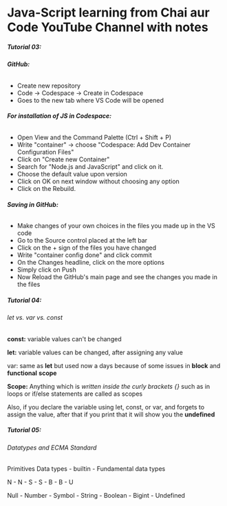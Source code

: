# Java-Script learning from Chai aur Code YouTube Channel with notes





##### **Tutorial 03:**



###### **GitHub:**

* Create new repository
* Code -> Codespace -> Create in Codespace
* Goes to the new tab where VS Code will be opened



###### **For installation of JS in Codespace:**

* Open View and the Command Palette (Ctrl + Shift + P)
* Write "container" -> choose "Codespace: Add Dev Container Configuration Files"
* Click on "Create new Container"
* Search for "Node.js and JavaScript" and click on it.
* Choose the default value upon version
* Click on OK on next window without choosing any option
* Click on the Rebuild.



###### **Saving in GitHub:**

* Make changes of your own choices in the files you made up in the VS code
* Go to the Source control placed at the left bar
* Click on the + sign of the files you have changed
* Write "container config done" and click commit
* On the Changes headline, click on the more options
* Simply click on Push
* Now Reload the GitHub's main page and see the changes you made in the files





##### Tutorial 04:



###### let vs. var vs. const



**const:** variable values can't be changed	



**let:** variable values can be changed, after assigning any value

	

var: same as **let** but used now a days because of some issues in **block** and **functional** **scope**



**Scope:** Anything which is *written inside the curly brackets {}* such as in loops or if/else statements are called as scopes



Also, if you declare the variable using let, const, or var, and forgets to assign the value, after that if you print that it will show you the **undefined**





##### Tutorial 05:



###### Datatypes and ECMA Standard 



Primitives Data types - builtin - Fundamental data types

N - N - S - S - B - B - U

Null - Number - Symbol - String - Boolean - Bigint - Undefined



